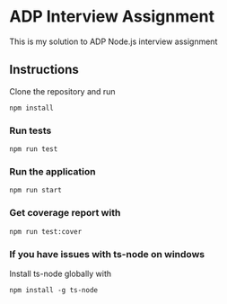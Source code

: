 # ADP Interview Assignment

This is my solution to ADP Node.js interview assignment

## Instructions

Clone the repository and run

```
npm install
```

### Run tests

```
npm run test
```

### Run the application

```
npm run start
```

### Get coverage report with

```
npm run test:cover
```

### If you have issues with ts-node on windows

Install ts-node globally with

```
npm install -g ts-node
```
